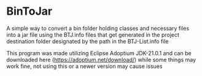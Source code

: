 # BinToJar
 A simple way to convert a bin folder holding classes and necessary files into a jar file using the BTJ.info files that get generated in the project destination folder designated by the path in the BTJ-List.info file

 This program was made utilizing Eclipse Adoptium JDK-21.0.1 and can be downloaded here (https://adoptium.net/download/)
 while some things may work fine, not using this or a newer version may cause issues
